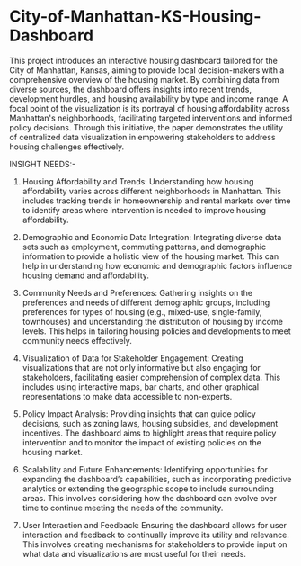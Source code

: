 # City-of-Manhattan-KS-Housing-Dashboard

This project introduces an interactive housing dashboard tailored for the City of Manhattan, Kansas, aiming to provide 
local decision-makers with a comprehensive overview of the housing market. By combining data from diverse sources, the 
dashboard offers insights into recent trends, development hurdles, and housing availability by type and income range. A focal point 
of the visualization is its portrayal of housing affordability across Manhattan's neighborhoods, facilitating targeted interventions 
and informed policy decisions. Through this initiative, the paper demonstrates the utility of centralized data visualization in 
empowering stakeholders to address housing challenges effectively.

INSIGHT NEEDS:-

1. Housing Affordability and Trends: Understanding how housing 
affordability varies across different neighborhoods in Manhattan. This 
includes tracking trends in homeownership and rental markets over 
time to identify areas where intervention is needed to improve housing 
affordability.

2. Demographic and Economic Data Integration: Integrating 
diverse data sets such as employment, commuting patterns, and 
demographic information to provide a holistic view of the housing 
market. This can help in understanding how economic and 
demographic factors influence housing demand and affordability.

3. Community Needs and Preferences: Gathering insights on the 
preferences and needs of different demographic groups, including 
preferences for types of housing (e.g., mixed-use, single-family, 
townhouses) and understanding the distribution of housing by income 
levels. This helps in tailoring housing policies and developments to 
meet community needs effectively.

4. Visualization of Data for Stakeholder Engagement: Creating 
visualizations that are not only informative but also engaging for 
stakeholders, facilitating easier comprehension of complex data. This 
includes using interactive maps, bar charts, and other graphical 
representations to make data accessible to non-experts.

5. Policy Impact Analysis: Providing insights that can guide policy 
decisions, such as zoning laws, housing subsidies, and development 
incentives. The dashboard aims to highlight areas that require policy 
intervention and to monitor the impact of existing policies on the 
housing market.

6. Scalability and Future Enhancements: Identifying opportunities 
for expanding the dashboard’s capabilities, such as incorporating 
predictive analytics or extending the geographic scope to include 
surrounding areas. This involves considering how the dashboard can 
evolve over time to continue meeting the needs of the community.

7. User Interaction and Feedback: Ensuring the dashboard allows 
for user interaction and feedback to continually improve its utility and 
relevance. This involves creating mechanisms for stakeholders to 
provide input on what data and visualizations are most useful for their 
needs.


